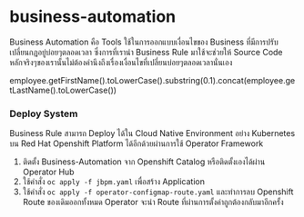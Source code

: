 # business-automation

Business Automation คือ Tools ใช้ในการออกแบบเงื่อนไขของ Business ที่มีการปรับเปลี่ยนกฏอยู่บ่อยๆตลอดเวลา ซึ่งการที่เรานำ Business Rule มาใช้จะช่วยให้ Source Code หลักจริงๆของเรานั้นไม่ต้องคำนึงถึงเรื่องเงื่อนไขที่เปลี่ยนบ่อยๆตลอดเวลานั่นเอง

employee.getFirstName().toLowerCase().substring(0.1).concat(employee.getLastName().toLowerCase())

### Deploy System
Business Rule สามารถ Deploy ได้ใน Cloud Native Environment อย่าง Kubernetes บน Red Hat Openshift Platform ได้อีกด้วยผ่านการใช้ Operator Framework 

1. ติดตั้ง Business-Automation จาก Openshift Catalog หรือติดตั้งเองได้ผ่าน Operator Hub
2. ใช้คำสั่ง `oc apply -f jbpm.yaml` เพื่อสร้าง Application
3. ใช้คำสั่ง `oc apply -f operator-configmap-route.yaml` และทำการลบ Openshift Route ของเดิมออกทั้งหมด Operator จะนำ Route ที่ผ่านการตั้งค่าถูกต้องกลับมาอีกครั้ง